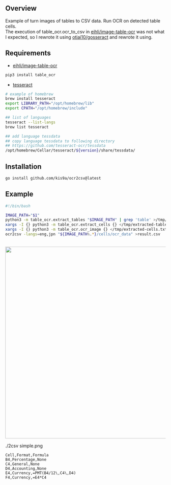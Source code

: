 ## Overview

Example of turn images of tables to CSV data. Run OCR on detected table cells.  
The execution of table_ocr.ocr_to_csv in [eihli/image-table-ocr](https://github.com/eihli/image-table-ocr) was not what I expected, so I rewrote it using [otiai10/gosseract]( https://github.com/otiai10/gosseract) and rewrote it using.

## Requirements

* [eihli/image-table-ocr](https://github.com/eihli/image-table-ocr)

```sh
pip3 install table_ocr
```

* [tesseract](https://github.com/tesseract-ocr/tesseract)

```sh
# example of homebrew
brew install tesseract
export LIBRARY_PATH="/opt/homebrew/lib"
export CPATH="/opt/homebrew/include"

## list of languages
tesseract --list-langs
brew list tesseract

## add language tessdata
## copy language tessdata to following directory
## https://github.com/tesseract-ocr/tessdata
/opt/homebrew/Cellar/tesseract/${version}/share/tessdata/
```

## Installation

```sh
go install github.com/kis9a/ocr2csv@latest
```

## Example

```sh
#!/bin/bash

IMAGE_PATH="$1"
python3 -m table_ocr.extract_tables "$IMAGE_PATH" | grep 'table' >/tmp/extracted-tables.txt
xargs -I {} python3 -m table_ocr.extract_cells {} </tmp/extracted-tables.txt | grep 'cells' >/tmp/extracted-cells.txt
xargs -I {} python3 -m table_ocr.ocr_image {} </tmp/extracted-cells.txt
ocr2csv -langs=eng,jpn "${IMAGE_PATH%.*}/cells/ocr_data" >result.csv
```

<br/>
<image width="600px" src="https://raw.githubusercontent.com/eihli/image-table-ocr/master/resources/test_data/simple.png"></image>

./2csv simple.png

```csv
Cell,Format,Formula
B4,Percentage,None
C4,General,None
D4,Accounting,None
E4,Currency,=PMT(B4/12\,C4\,D4)
F4,Currency,=E4*C4
```
